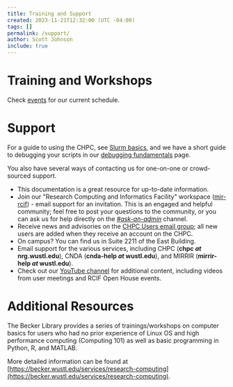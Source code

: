 ```yaml
---
title: Training and Support
created: 2023-11-21T12:32:00 (UTC -04:00)
tags: []
permalink: /support/
author: Scott Johnson
include: true
---
```


# Training and Workshops
Check [events](../events.md) for our current schedule.
# Support
For a guide to using the CHPC, see [Slurm basics](slurm-basics.md), and we have a short guide to debugging your scripts in our [debugging fundamentals](debugging-fundamentals.md) page.

You also have several ways of contacting us for one-on-one or crowd-sourced support.

* This documentation is a great resource for up-to-date information.
* Join our "Research Computing and Informatics Facility" workspace ([mir-rcif](https://mir-rcif.slack.com)) - email support for an invitation. This is an engaged and helpful community; feel free to post your questions to the community, or you can ask us for help directly on the [_#ask-an-admin_](https://mir-rcif.slack.com/archives/C05SQC1SJ0Y) channel.
* Receive news and advisories on the [CHPC Users email group](https://gowustl.sharepoint.com/sites/chpc-users); all new users are added when they receive an account on the CHPC.
* On campus? You can find us in Suite 2211 of the East Building.
* Email support for the various services, including CHPC (__chpc _at_ nrg.wustl.edu__), CNDA (__cnda-help _at_ wustl.edu__), and MIRRIR (__mirrir-help _at_ wustl.edu__).
* Check out our [YouTube channel](https://www.youtube.com/@rcifwustl) for additional content, including videos from user meetings and RCIF Open House events.

# Additional Resources
The Becker Library provides a series of trainings/workshops on computer basics for users who had no prior experience of Linux OS and high performance computing (Computing 101) as well as basic programming in Python, R, and MATLAB.

More detailed information can be found at [https://becker.wustl.edu/services/research-computing](https://becker.wustl.edu/services/research-computing).
